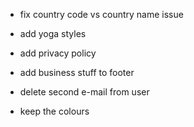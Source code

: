 <!-- * feedback to developer about bugs, link in navbar (contact info enough) -->
<!-- * group navigation -->
<!-- * note on front page: "work in progress" -->
<!-- * login on landing page -->
<!-- * indicate that detailed search "more options" opens here -->
<!-- * add delete class  -->
<!-- * badges for class types -->
<!-- * simplify dates -->
<!-- !!! fix search results !!! -->
<!-- * more details on index pages, eg: photo -->
<!-- * more info on location show page -->
<!-- * add admin user // AdminUser.create!(:email => '', :password => '', :password_confirmation => '') -->
<!-- * redesign yoga class show page -->
<!-- * add cookie agreement -->
<!-- * create footer -->
<!-- * pre-filter by user location -->
<!-- * add geocoding to class locations -->
<!-- * make country automated -->
* fix country code vs country name issue

* add yoga styles
* add privacy policy
* add business stuff to footer  
* delete second e-mail from user
* keep the colours